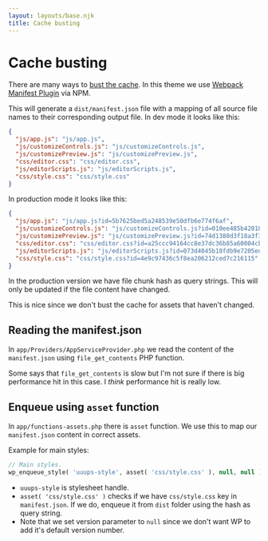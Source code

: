```yaml
---
layout: layouts/base.njk
title: Cache busting
---
```

# Cache busting

There are many ways to [bust the cache](https://www.alainschlesser.com/bust-cache-content-hash/). In this theme we use [Webpack Manifest Plugin](https://github.com/danethurber/webpack-manifest-plugin) via NPM.

This will generate a `dist/manifest.json` file with a mapping of all source file names to their corresponding output file. In dev mode it looks like this:

```json
{
  "js/app.js": "js/app.js",
  "js/customizeControls.js": "js/customizeControls.js",
  "js/customizePreview.js": "js/customizePreview.js",
  "css/editor.css": "css/editor.css",
  "js/editorScripts.js": "js/editorScripts.js",
  "css/style.css": "css/style.css"
}
```

In production mode it looks like this:

```json
{
  "js/app.js": "js/app.js?id=5b7625bed5a248539e50dfb6e774f6af",
  "js/customizeControls.js": "js/customizeControls.js?id=010ee485b42018fe89ba4e94cc5e7d91",
  "js/customizePreview.js": "js/customizePreview.js?id=74d1380d3f18a3f3466f29b482dd3f3f",
  "css/editor.css": "css/editor.css?id=a25ccc94164cc8e37dc36b85a60004cb",
  "js/editorScripts.js": "js/editorScripts.js?id=073d4045b18fdb9e7205edfde21a8b1b",
  "css/style.css": "css/style.css?id=4e9c97436c5f8ea206212ced7c216115"
}
```

In the production version we have file chunk hash as query strings. This will only be updated if the file content have changed.

This is nice since we don't bust the cache for assets that haven't changed.

## Reading the manifest.json

In `app/Providers/AppServiceProvider.php` we read the content of the `manifest.json` using `file_get_contents` PHP function.

Some says that `file_get_contents` is slow but I'm not sure if there is big performance hit in this case. I _think_ performance hit is really low.

## Enqueue using `asset` function

In `app/functions-assets.php` there is `asset` function. We use this to map our `manifest.json` content in correct assets.

Example for main styles:

```php
// Main styles.
wp_enqueue_style( 'uuups-style', asset( 'css/style.css' ), null, null );
```

* `uuups-style` is stylesheet handle.
* `asset( 'css/style.css' )` checks if we have `css/style.css` key in `manifest.json`. If we do, enqueue it from `dist` folder using the hash as query string.
* Note that we set version parameter to `null` since we don't want WP to add it's default version number.
